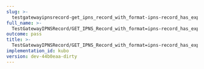 ```yaml
---
slug: >-
  testgatewayipnsrecord-get_ipns_record_with_format-ipns-record_has_expected_http_headers_and_valid_key
full_name: >-
  TestGatewayIPNSRecord/GET_IPNS_Record_with_format=ipns-record_has_expected_HTTP_headers_and_valid_key
outcome: pass
title: >-
  TestGatewayIPNSRecord/GET_IPNS_Record_with_format=ipns-record_has_expected_HTTP_headers_and_valid_key
implementation_id: kubo
version: dev-44b0eaa-dirty
---
```


